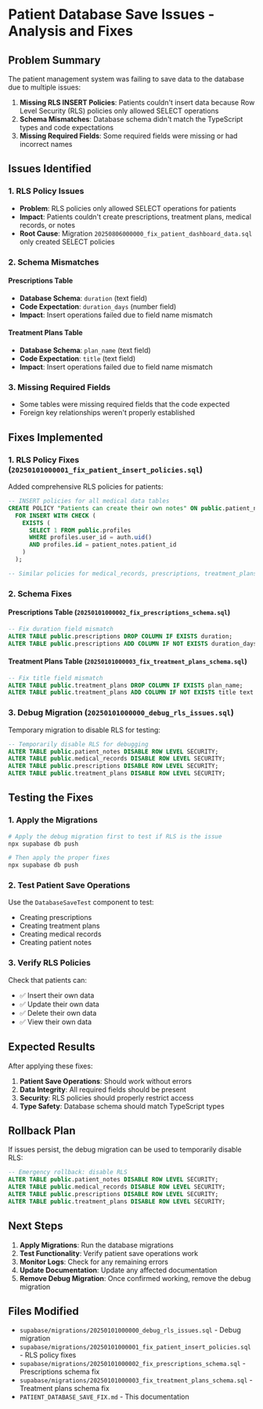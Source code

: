 # Patient Database Save Issues - Analysis and Fixes

## Problem Summary
The patient management system was failing to save data to the database due to multiple issues:

1. **Missing RLS INSERT Policies**: Patients couldn't insert data because Row Level Security (RLS) policies only allowed SELECT operations
2. **Schema Mismatches**: Database schema didn't match the TypeScript types and code expectations
3. **Missing Required Fields**: Some required fields were missing or had incorrect names

## Issues Identified

### 1. RLS Policy Issues
- **Problem**: RLS policies only allowed SELECT operations for patients
- **Impact**: Patients couldn't create prescriptions, treatment plans, medical records, or notes
- **Root Cause**: Migration `20250806000000_fix_patient_dashboard_data.sql` only created SELECT policies

### 2. Schema Mismatches

#### Prescriptions Table
- **Database Schema**: `duration` (text field)
- **Code Expectation**: `duration_days` (number field)
- **Impact**: Insert operations failed due to field name mismatch

#### Treatment Plans Table  
- **Database Schema**: `plan_name` (text field)
- **Code Expectation**: `title` (text field)
- **Impact**: Insert operations failed due to field name mismatch

### 3. Missing Required Fields
- Some tables were missing required fields that the code expected
- Foreign key relationships weren't properly established

## Fixes Implemented

### 1. RLS Policy Fixes (`20250101000001_fix_patient_insert_policies.sql`)
Added comprehensive RLS policies for patients:

```sql
-- INSERT policies for all medical data tables
CREATE POLICY "Patients can create their own notes" ON public.patient_notes
  FOR INSERT WITH CHECK (
    EXISTS (
      SELECT 1 FROM public.profiles 
      WHERE profiles.user_id = auth.uid() 
      AND profiles.id = patient_notes.patient_id
    )
  );

-- Similar policies for medical_records, prescriptions, treatment_plans
```

### 2. Schema Fixes

#### Prescriptions Table (`20250101000002_fix_prescriptions_schema.sql`)
```sql
-- Fix duration field mismatch
ALTER TABLE public.prescriptions DROP COLUMN IF EXISTS duration;
ALTER TABLE public.prescriptions ADD COLUMN IF NOT EXISTS duration_days integer;
```

#### Treatment Plans Table (`20250101000003_fix_treatment_plans_schema.sql`)
```sql
-- Fix title field mismatch  
ALTER TABLE public.treatment_plans DROP COLUMN IF EXISTS plan_name;
ALTER TABLE public.treatment_plans ADD COLUMN IF NOT EXISTS title text NOT NULL DEFAULT 'Treatment Plan';
```

### 3. Debug Migration (`20250101000000_debug_rls_issues.sql`)
Temporary migration to disable RLS for testing:
```sql
-- Temporarily disable RLS for debugging
ALTER TABLE public.patient_notes DISABLE ROW LEVEL SECURITY;
ALTER TABLE public.medical_records DISABLE ROW LEVEL SECURITY;
ALTER TABLE public.prescriptions DISABLE ROW LEVEL SECURITY;
ALTER TABLE public.treatment_plans DISABLE ROW LEVEL SECURITY;
```

## Testing the Fixes

### 1. Apply the Migrations
```bash
# Apply the debug migration first to test if RLS is the issue
npx supabase db push

# Then apply the proper fixes
npx supabase db push
```

### 2. Test Patient Save Operations
Use the `DatabaseSaveTest` component to test:
- Creating prescriptions
- Creating treatment plans  
- Creating medical records
- Creating patient notes

### 3. Verify RLS Policies
Check that patients can:
- ✅ Insert their own data
- ✅ Update their own data
- ✅ Delete their own data
- ✅ View their own data

## Expected Results

After applying these fixes:

1. **Patient Save Operations**: Should work without errors
2. **Data Integrity**: All required fields should be present
3. **Security**: RLS policies should properly restrict access
4. **Type Safety**: Database schema should match TypeScript types

## Rollback Plan

If issues persist, the debug migration can be used to temporarily disable RLS:
```sql
-- Emergency rollback: disable RLS
ALTER TABLE public.patient_notes DISABLE ROW LEVEL SECURITY;
ALTER TABLE public.medical_records DISABLE ROW LEVEL SECURITY;
ALTER TABLE public.prescriptions DISABLE ROW LEVEL SECURITY;
ALTER TABLE public.treatment_plans DISABLE ROW LEVEL SECURITY;
```

## Next Steps

1. **Apply Migrations**: Run the database migrations
2. **Test Functionality**: Verify patient save operations work
3. **Monitor Logs**: Check for any remaining errors
4. **Update Documentation**: Update any affected documentation
5. **Remove Debug Migration**: Once confirmed working, remove the debug migration

## Files Modified

- `supabase/migrations/20250101000000_debug_rls_issues.sql` - Debug migration
- `supabase/migrations/20250101000001_fix_patient_insert_policies.sql` - RLS policy fixes
- `supabase/migrations/20250101000002_fix_prescriptions_schema.sql` - Prescriptions schema fix
- `supabase/migrations/20250101000003_fix_treatment_plans_schema.sql` - Treatment plans schema fix
- `PATIENT_DATABASE_SAVE_FIX.md` - This documentation